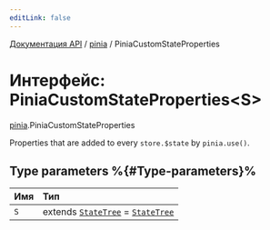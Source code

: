 ```yaml
---
editLink: false
---
```


[Документация API](../index.md) / [pinia](../modules/pinia.md) / PiniaCustomStateProperties

# Интерфейс: PiniaCustomStateProperties<S\>

[pinia](../modules/pinia.md).PiniaCustomStateProperties

Properties that are added to every `store.$state` by `pinia.use()`.

## Type parameters %{#Type-parameters}%

| Имя | Тип                                                                                                 |
| :-- | :-------------------------------------------------------------------------------------------------- |
| `S` | extends [`StateTree`](../modules/pinia.md#statetree) = [`StateTree`](../modules/pinia.md#statetree) |
